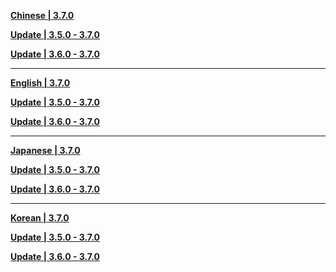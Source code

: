 **[Chinese | 3.7.0](https://autopatchhk.yuanshen.com/client_app/download/pc_zip/20230513200104_2odHBzbUAP5IOIvE/Audio_Chinese_3.7.0.zip)**

**[Update | 3.5.0 - 3.7.0](https://autopatchhk.yuanshen.com/client_app/update/hk4e_global/10/zh-cn_3.5.0_3.7.0_hdiff_IfGdXle2ZrkW96Fv.zip)**

**[Update | 3.6.0 - 3.7.0](https://autopatchhk.yuanshen.com/client_app/update/hk4e_global/10/zh-cn_3.6.0_3.7.0_hdiff_a8YmD1HvK69sp7cS.zip)**


---

**[English | 3.7.0](https://autopatchhk.yuanshen.com/client_app/download/pc_zip/20230513200104_2odHBzbUAP5IOIvE/Audio_English(US)_3.7.0.zip)**

**[Update | 3.5.0 - 3.7.0](https://autopatchhk.yuanshen.com/client_app/update/hk4e_global/10/en-us_3.5.0_3.7.0_hdiff_dLDNvaoEmZBXePk5.zip)**

**[Update | 3.6.0 - 3.7.0](https://autopatchhk.yuanshen.com/client_app/update/hk4e_global/10/en-us_3.6.0_3.7.0_hdiff_K8ei6yaM5B1Edj9g.zip)**


---

**[Japanese | 3.7.0](https://autopatchhk.yuanshen.com/client_app/download/pc_zip/20230513200104_2odHBzbUAP5IOIvE/Audio_Japanese_3.7.0.zip)**

**[Update | 3.5.0 - 3.7.0](https://autopatchhk.yuanshen.com/client_app/update/hk4e_global/10/ja-jp_3.5.0_3.7.0_hdiff_fqPtTy5jHG8412og.zip)**

**[Update | 3.6.0 - 3.7.0](https://autopatchhk.yuanshen.com/client_app/update/hk4e_global/10/ja-jp_3.6.0_3.7.0_hdiff_x3n1GpVAtsylQwv7.zip)**


---

**[Korean | 3.7.0](https://autopatchhk.yuanshen.com/client_app/download/pc_zip/20230513200104_2odHBzbUAP5IOIvE/Audio_Korean_3.7.0.zip)**

**[Update | 3.5.0 - 3.7.0](https://autopatchhk.yuanshen.com/client_app/update/hk4e_global/10/ko-kr_3.5.0_3.7.0_hdiff_5ZaDdoGt2q7yCJwP.zip)**

**[Update | 3.6.0 - 3.7.0](https://autopatchhk.yuanshen.com/client_app/update/hk4e_global/10/ko-kr_3.6.0_3.7.0_hdiff_cT17sLmPlZfKkQuJ.zip)**

